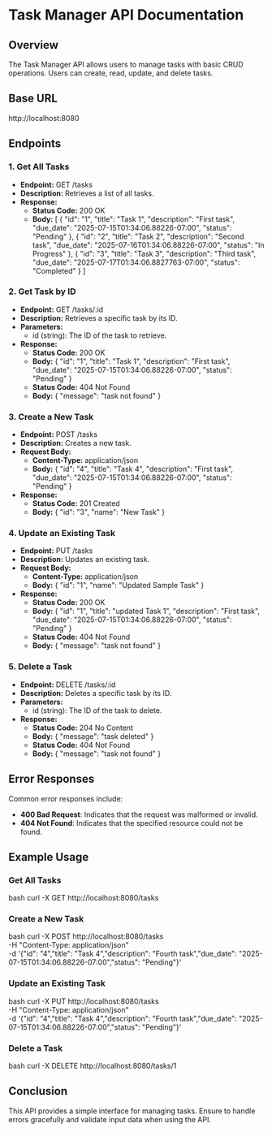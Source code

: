 # Task Manager API Documentation

## Overview

The Task Manager API allows users to manage tasks with basic CRUD operations. Users can create, read, update, and delete tasks.

## Base URL

http://localhost:8080

## Endpoints

### 1. Get All Tasks

- **Endpoint:** GET /tasks
- **Description:** Retrieves a list of all tasks.
- **Response:**
  - **Status Code:** 200 OK
  - **Body:**
    [
    {
    "id": "1",
    "title": "Task 1",
    "description": "First task",
    "due_date": "2025-07-15T01:34:06.88226-07:00",
    "status": "Pending"
    },
    {
    "id": "2",
    "title": "Task 2",
    "description": "Second task",
    "due_date": "2025-07-16T01:34:06.88226-07:00",
    "status": "In Progress"
    },
    {
    "id": "3",
    "title": "Task 3",
    "description": "Third task",
    "due_date": "2025-07-17T01:34:06.8827763-07:00",
    "status": "Completed"
    }
    ]

### 2. Get Task by ID

- **Endpoint:** GET /tasks/:id
- **Description:** Retrieves a specific task by its ID.
- **Parameters:**
  - id (string): The ID of the task to retrieve.
- **Response:**
  - **Status Code:** 200 OK
  - **Body:**
    {
    "id": "1",
    "title": "Task 1",
    "description": "First task",
    "due_date": "2025-07-15T01:34:06.88226-07:00",
    "status": "Pending"
    }
  - **Status Code:** 404 Not Found
  - **Body:**
    {
    "message": "task not found"
    }

### 3. Create a New Task

- **Endpoint:** POST /tasks
- **Description:** Creates a new task.
- **Request Body:**
  - **Content-Type:** application/json
  - **Body:**
    {
    "id": "4",
    "title": "Task 4",
    "description": "First task",
    "due_date": "2025-07-15T01:34:06.88226-07:00",
    "status": "Pending"
    }
- **Response:**
  - **Status Code:** 201 Created
  - **Body:**
    {
    "id": "3",
    "name": "New Task"
    }

### 4. Update an Existing Task

- **Endpoint:** PUT /tasks
- **Description:** Updates an existing task.
- **Request Body:**
  - **Content-Type:** application/json
  - **Body:**
    {
    "id": "1",
    "name": "Updated Sample Task"
    }
- **Response:**
  - **Status Code:** 200 OK
  - **Body:**
    {
    "id": "1",
    "title": "updated Task 1",
    "description": "First task",
    "due_date": "2025-07-15T01:34:06.88226-07:00",
    "status": "Pending"
    }
  - **Status Code:** 404 Not Found
  - **Body:**
    {
    "message": "task not found"
    }

### 5. Delete a Task

- **Endpoint:** DELETE /tasks/:id
- **Description:** Deletes a specific task by its ID.
- **Parameters:**
  - id (string): The ID of the task to delete.
- **Response:**
  - **Status Code:** 204 No Content
  - **Body:**
    {
    "message": "task deleted"
    }
  - **Status Code:** 404 Not Found
  - **Body:**
    {
    "message": "task not found"
    }

## Error Responses

Common error responses include:

- **400 Bad Request**: Indicates that the request was malformed or invalid.
- **404 Not Found**: Indicates that the specified resource could not be found.

## Example Usage

### Get All Tasks

bash
curl -X GET http://localhost:8080/tasks

### Create a New Task

bash
curl -X POST http://localhost:8080/tasks \
-H "Content-Type: application/json" \
-d '{"id": "4","title": "Task 4","description": "Fourth task","due_date": "2025-07-15T01:34:06.88226-07:00","status": "Pending"}'

### Update an Existing Task

bash
curl -X PUT http://localhost:8080/tasks \
-H "Content-Type: application/json" \
-d '{"id": "4","title": "Task 4","description": "Fourth task","due_date": "2025-07-15T01:34:06.88226-07:00","status": "Pending"}'

### Delete a Task

bash
curl -X DELETE http://localhost:8080/tasks/1

## Conclusion

This API provides a simple interface for managing tasks. Ensure to handle errors gracefully and validate input data when using the API.
